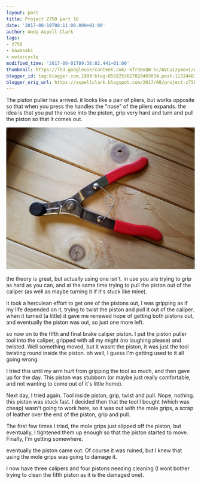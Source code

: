 ```yaml
---
layout: post
title: Project Z750 part 16
date: '2017-08-19T08:11:00.000+01:00'
author: Andy Aspell-Clark
tags:
- z750
- kawasaki
- motorcycle
modified_time: '2017-09-01T09:36:02.441+01:00'
thumbnail: https://lh3.googleusercontent.com/-kfr3BuQW-5c/WVCu1zy4ovI/AAAAAAAC9X4/Uo9Y6msIqooNaSh_5FDou077aO0ViIZXQCHMYCw/s72-c/1498457824498.jpg
blogger_id: tag:blogger.com,1999:blog-8558253627828403034.post-1132448204469173013
blogger_orig_url: https://aspellclark.blogspot.com/2017/08/project-z750-part-16.html
---
```



The piston puller has arrived. it looks like a pair of pliers, but works opposite so that when you press the handles the "nose" of the pliers expands. the idea is that you put the nose into the piston, grip very hard and turn and pull the piston so that it comes out.

![image](../assets/images/1498457824498.jpg)

the theory is great, but actually using one isn't. in use you are trying to grip as hard as you can, and at the same time trying to pull the piston out of the caliper (as well as maybe turning it if it's stuck like mine).



it took a herculean effort to get one of the pistons out, I was gripping as if my life depended on it, trying to twist the piston and pull it out of the caliper. when it turned (a little) it gave me renewed hope of getting both pistons out, and eventually the piston was out, so just one more left.

so now on to the fifth and final brake caliper piston. I put the piston puller tool into the caliper, gripped with all my might (no laughing please) and twisted. Well something moved, but it wasnt the piston, it was just the tool twisting round inside the piston. oh well, I guess I'm getting used to it all going wrong.

I tried this until my arm hurt from gripping the tool so much, and then gave up for the day. This piston was stubborn (or maybe just really comfortable, and not wanting to come out of it's little home).

Next day, I tried again. Tool inside piston, grip, twist and pull. Nope, nothing. this piston was stuck fast. I decided then that the tool I bought (which was cheap) wasn't going to work here, so it was out with the mole grips, a scrap of leather over the end of the piston, grip and pull.

The first few times I tried, the mole grips just slipped off the piston, but eventually, I tightened them up enough so that the piston started to move. Finally, I'm getting somewhere.

eventually the piston came out. Of course it was ruined, but I knew that using the mole grips was going to damage it.

I now have three calipers and four pistons needing cleaning (I wont bother trying to clean the fifth piston as it is the damaged one).




